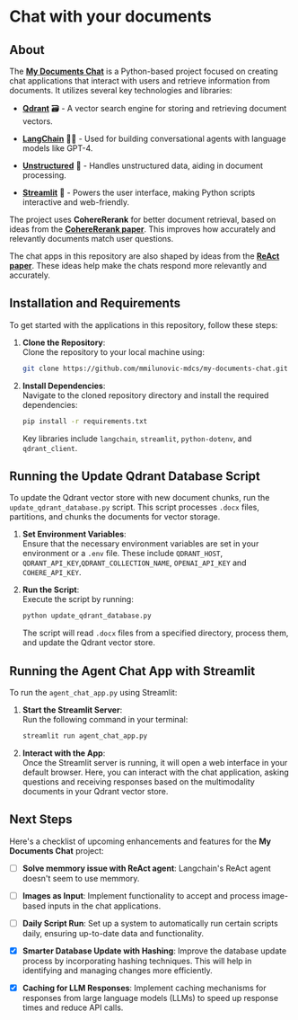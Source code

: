 # Chat with your documents

## About
The [**My Documents Chat**](https://github.com/mmilunovic-mdcs/my-documents-chat) is a Python-based project focused on creating chat applications that interact with users and retrieve information from documents. It utilizes several key technologies and libraries:

- **[Qdrant](https://github.com/qdrant/qdrant)** 🗃️ - A vector search engine for storing and retrieving document vectors.

- **[LangChain](https://github.com/LangChain/langchain)** 🦜️🔗 - Used for building conversational agents with language models like GPT-4.

- **[Unstructured](https://github.com/unstructuredai/unstructured)** 📑 - Handles unstructured data, aiding in document processing.

- **[Streamlit](https://github.com/streamlit/streamlit)** 🌟 - Powers the user interface, making Python scripts interactive and web-friendly.

The project uses **CohereRerank** for better document retrieval, based on ideas from the [**CohereRerank paper**](https://txt.cohere.com/rerank/). This improves how accurately and relevantly documents match user questions.

The chat apps in this repository are also shaped by ideas from the [**ReAct paper**](https://arxiv.org/abs/2210.03629). These ideas help make the chats respond more relevantly and accurately.


## Installation and Requirements
To get started with the applications in this repository, follow these steps:

1. **Clone the Repository**:  
   Clone the repository to your local machine using:
   ```sh
   git clone https://github.com/mmilunovic-mdcs/my-documents-chat.git
   ```

2. **Install Dependencies**:  
   Navigate to the cloned repository directory and install the required dependencies:
   ```sh
   pip install -r requirements.txt
   ```
   Key libraries include `langchain`, `streamlit`, `python-dotenv`, and `qdrant_client`.

## Running the Update Qdrant Database Script
To update the Qdrant vector store with new document chunks, run the `update_qdrant_database.py` script. This script processes `.docx` files, partitions, and chunks the documents for vector storage.

1. **Set Environment Variables**:  
   Ensure that the necessary environment variables are set in your environment or a `.env` file. These include `QDRANT_HOST`, `QDRANT_API_KEY`,`QDRANT_COLLECTION_NAME`, `OPENAI_API_KEY` and `COHERE_API_KEY`.

2. **Run the Script**:  
   Execute the script by running:
   ```sh
   python update_qdrant_database.py
   ```
   The script will read `.docx` files from a specified directory, process them, and update the Qdrant vector store.

## Running the Agent Chat App with Streamlit
To run the `agent_chat_app.py` using Streamlit:

1. **Start the Streamlit Server**:  
   Run the following command in your terminal:
   ```sh
   streamlit run agent_chat_app.py
   ```

2. **Interact with the App**:  
   Once the Streamlit server is running, it will open a web interface in your default browser. Here, you can interact with the chat application, asking questions and receiving responses based on the multimodality documents in your Qdrant vector store.

## Next Steps

Here's a checklist of upcoming enhancements and features for the **My Documents Chat** project:

- [ ] **Solve memmory issue with ReAct agent**: Langchain's ReAct agent doesn't seem to use memmory.

- [ ] **Images as Input**: Implement functionality to accept and process image-based inputs in the chat applications.

- [ ] **Daily Script Run**: Set up a system to automatically run certain scripts daily, ensuring up-to-date data and functionality.

- [x] **Smarter Database Update with Hashing**: Improve the database update process by incorporating hashing techniques. This will help in identifying and managing changes more efficiently.

- [x] **Caching for LLM Responses**: Implement caching mechanisms for responses from large language models (LLMs) to speed up response times and reduce API calls.